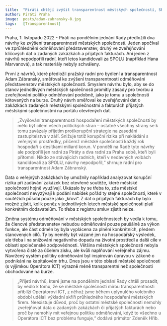 ```yaml
---
title:  "Piráti chtějí zvýšit transparentnost městských společností, SPOLU návrhy nepodpořilo"
author: Piráti Praha
image:  posts/adam-zabransky-8.jpg
tags:   [Transparentnost]
---
```


Praha, 1. listopadu 2022 - Piráti na pondělním jednání Rady předložili dva návrhy ke zvýšení transparentnosti městských společností. Jeden spočíval ve zprůhlednění odměňování představenstev, druhý ve zveřejňování klíčových dat o zadaných zakázkách a přijatých fakturách. Ani jeden z návrhů nepodpořili radní, kteří letos kandidovali za SPOLU (například Hana Marvanová), a tak materiály nebyly schváleny.

První z návrhů, které předložil pražský radní pro bydlení a transparentnost Adam Zábranský, směřoval ke zvýšení transparentnosti odměňování představenstev městských společností. Smyslem návrhu bylo, aby se do stanov jednotlivých městských společností promítly zásady pro tvorbu a zveřejňování politiky odměňování podobně, jako je tomu u společností kótovaných na burze. Druhý návrh směřoval ke zveřejňování dat o zakázkách zadaných městskými společnostmi a fakturách přijatých městskými společnostmi na portálu otevřených dat.

> „Zvyšování transparentnosti hospodaření městských společností by mělo být cílem všech politických stran – ostatně všechny strany se k tomu zavázaly přijetím protikorupční strategie na zasedání zastupitelstva v září. Snižuje totiž korupční rizika při nakládání s veřejnými prostředky, přičemž městské společnosti každý rok hospodaří s desítkami miliard korun. V pondělí na Radě tyto návrhy ale podpořili jen radní za Piráty a dva radní za Prahu sobě, kteří byli přítomni. Nikdo ze stávajících radních, kteří v nedávných volbách kandidovali za SPOLU, návrhy nepodpořil,“ shrnuje radní pro transparentnost Adam Zábranský.

Data o veřejných zakázkách by umožnily například analyzovat korupční rizika při zadávání zakázek bez otevřené soutěže, které městské společnosti hojně využívají. Ukázalo by se třeba to, zda městské společnosti nevyzývají k podání nabídek pořád ty stejné společnosti, které v soutěžích působí pouze jako „křoví“. Z dat o přijatých fakturách by bylo možné zjistit, kolik peněz v jednotlivých letech městské společnosti platí konkrétním dodavatelům. To třeba z registru smluv zjistit nelze. 

Změna systému odměňování v městských společnostech by vedla k tomu, že členové představenstev nebudou odměňování pouze paušálně za výkon funkce, ale část odměn by byla vyplácena za plnění konkrétních, předem stanovených cílů. Ty by neměly být vázané jen na hospodářský výsledek, ale třeba i na snižování negativního dopadu na životní prostředí a další cíle v oblasti společenské zodpovědnosti. Většina městských společností nebyla vytvořena čistě za účelem zisku, ale kvůli naplňování veřejného zájmu. Navržený systém politiky odměňování byl inspirován úpravou v zákoně o podnikáni na kapitálovém trhu. Dnes jsou v této oblasti městské společnosti (s výjimkou Operátora ICT) výrazně méně transparentní než společnosti obchodované na burze.

> „Přijetí návrhů, které jsme na pondělním jednání Rady chtěli prosadit, by vedlo k tomu, že se městské společnosti mírou transparentnosti přiblíží Operátorovi ICT, z něhož jsme během uplynulého volebního období udělali výkladní skříň průhledného hospodaření městských firem. Neexistuje důvod, proč by ostatní městské společnosti nemohly zveřejňovat data o zadaných zakázkách či přijatých fakturách nebo proč by nemohly mít veřejnou politiku odměňování, když to všechno u Operátora ICT bez problému funguje,“ dodává primátor Zdeněk Hřib.
